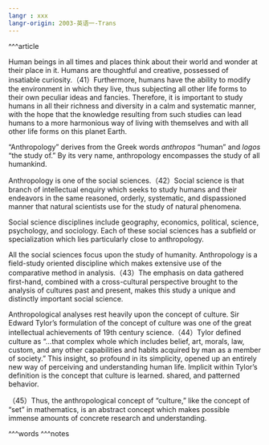 ```yaml
---
langr : xxx
langr-origin: 2003-英语一-Trans
---
```


^^^article

Human beings in all times and places think about their world and wonder at their place in it. Humans are thoughtful and creative, possessed of insatiable curiosity.（41）Furthermore, humans have the ability to modify the environment in which they live, thus subjecting all other life forms to their own peculiar ideas and fancies. Therefore, it is important to study humans in all their richness and diversity in a calm and systematic manner, with the hope that the knowledge resulting from such studies can lead humans to a more harmonious way of living with themselves and with all other life forms on this planet Earth.

“Anthropology” derives from the Greek words _anthropos_ “human” and _logos_ “the study of.” By its very name, anthropology encompasses the study of all humankind.

Anthropology is one of the social sciences.（42）Social science is that branch of intellectual enquiry which seeks to study humans and their endeavors in the same reasoned, orderly, systematic, and dispassioned manner that natural scientists use for the study of natural phenomena.

Social science disciplines include geography, economics, political, science, psychology, and sociology. Each of these social sciences has a subfield or specialization which lies particularly close to anthropology.

All the social sciences focus upon the study of humanity. Anthropology is a field-study oriented discipline which makes extensive use of the comparative method in analysis.（43）The emphasis on data gathered first-hand, combined with a cross-cultural perspective brought to the analysis of cultures past and present, makes this study a unique and distinctly important social science.

Anthropological analyses rest heavily upon the concept of culture. Sir Edward Tylor’s formulation of the concept of culture was one of the great intellectual achievements of 19th century science.（44）Tylor defined culture as “…that complex whole which includes belief, art, morals, law, custom, and any other capabilities and habits acquired by man as a member of society.” This insight, so profound in its simplicity, opened up an entirely new way of perceiving and understanding human life. Implicit within Tylor’s definition is the concept that culture is learned. shared, and patterned behavior.

（45）Thus, the anthropological concept of “culture,” like the concept of “set” in mathematics, is an abstract concept which makes possible immense amounts of concrete research and understanding.




^^^words
^^^notes